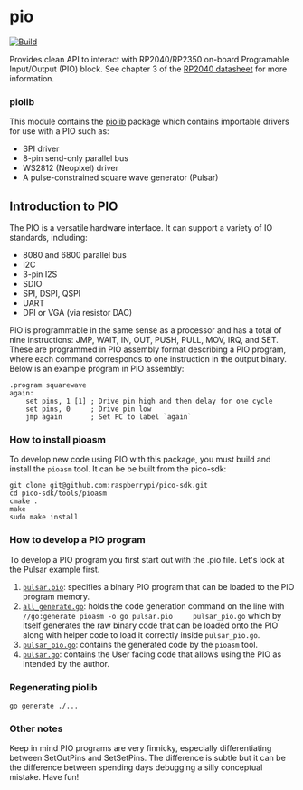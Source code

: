# pio

[![Build](https://github.com/tinygo-org/pio/actions/workflows/build.yml/badge.svg)](https://github.com/tinygo-org/pio/actions/workflows/build.yml)

Provides clean API to interact with RP2040/RP2350 on-board Programable Input/Output (PIO) block.
See chapter 3 of the [RP2040 datasheet](https://datasheets.raspberrypi.com/rp2040/rp2040-datasheet.pdf#page=310) for more information.


### piolib
This module contains the [piolib](./rp2-pio/piolib) package which contains importable drivers for use with a PIO such as:

- SPI driver
- 8-pin send-only parallel bus
- WS2812 (Neopixel) driver
- A pulse-constrained square wave generator (Pulsar)


## Introduction to PIO
The PIO is a versatile hardware interface. It can support a variety of IO standards,
including:
- 8080 and 6800 parallel bus
- I2C
- 3-pin I2S
- SDIO
- SPI, DSPI, QSPI
- UART
- DPI or VGA (via resistor DAC)

PIO is programmable in the same sense as a processor and has a total of nine instructions: JMP, WAIT, IN, OUT, PUSH, PULL, MOV, IRQ, and SET. These are programmed in PIO assembly format describing a PIO program, where each command corresponds to one instruction in the output binary. Below is an example program in PIO assembly:

```pio
.program squarewave
again:
    set pins, 1 [1] ; Drive pin high and then delay for one cycle
    set pins, 0     ; Drive pin low
    jmp again       ; Set PC to label `again`
```

### How to install pioasm

To develop new code using PIO with this package, you must build and install the `pioasm` tool. It can be be built from the pico-sdk:

```shell
git clone git@github.com:raspberrypi/pico-sdk.git
cd pico-sdk/tools/pioasm
cmake .
make
sudo make install
```

### How to develop a PIO program

To develop a PIO program you first start out with the .pio file. Let's look at the Pulsar example first.

1. [`pulsar.pio`](./rp2-pio/piolib/pulsar.pio): specifies a binary PIO program that can be loaded to the PIO program memory.
2. [`all_generate.go`](./rp2-pio/piolib/all_generate.go): holds the code generation command on the line with `//go:generate pioasm -o go pulsar.pio     pulsar_pio.go` which by itself generates the raw binary code that can be loaded onto the PIO along with helper code to load it correctly inside `pulsar_pio.go`.
3. [`pulsar_pio.go`](./rp2-pio/piolib/pulsar_pio.go): contains the generated code by the `pioasm` tool.
4. [`pulsar.go`](./rp2-pio/piolib/pulsar.go): contains the User facing code that allows using the PIO as intended by the author.

### Regenerating piolib

```shell
go generate ./...
```

### Other notes

Keep in mind PIO programs are very finnicky, especially differentiating between SetOutPins and SetSetPins. The difference is subtle but it can be the difference between spending days debugging a silly conceptual mistake. Have fun!
